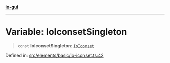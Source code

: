 [**io-gui**](../README.md)

***

# Variable: IoIconsetSingleton

> `const` **IoIconsetSingleton**: [`IoIconset`](../classes/IoIconset.md)

Defined in: [src/elements/basic/io-iconset.ts:42](https://github.com/io-gui/io/blob/main/src/elements/basic/io-iconset.ts#L42)
